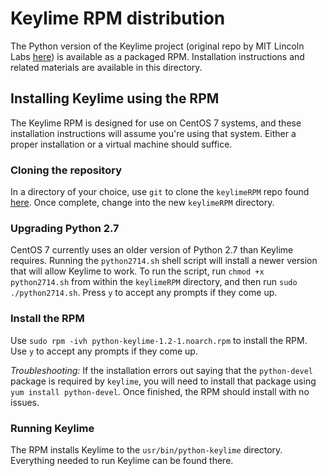 # Keylime RPM distribution

The Python version of the Keylime project (original repo by MIT Lincoln Labs
[here](https://github.com/mit-ll/python-keylime)) is available as a packaged
RPM. Installation instructions and related materials are available in this
directory.

## Installing Keylime using the RPM

The Keylime RPM is designed for use on CentOS 7 systems, and these
installation instructions will assume you're using that system. Either a
proper installation or a virtual machine should suffice.

### Cloning the repository

In a directory of your choice, use `git` to clone the `keylimeRPM` repo found 
[here](https://github.com/HuzefaMandvi/keylimeRPM). Once complete, change into
the new `keylimeRPM` directory.

### Upgrading Python 2.7

CentOS 7 currently uses an older version of Python 2.7 than Keylime
requires. Running the `python2714.sh` shell script will install a newer
version that will allow Keylime to work. To run the script, run 
`chmod +x python2714.sh` from within the `keylimeRPM` directory, and then run
`sudo ./python2714.sh`. Press `y` to accept any prompts if they come up.

### Install the RPM

Use `sudo rpm -ivh python-keylime-1.2-1.noarch.rpm` to install the RPM. Use
`y` to accept any prompts if they come up.

*Troubleshooting:* If the installation errors out saying that the
`python-devel` package is required by `keylime`, you will need to install that
package using `yum install python-devel`. Once finished, the RPM should
install with no issues.

### Running Keylime

The RPM installs Keylime to the `usr/bin/python-keylime` directory. Everything
needed to run Keylime can be found there.
